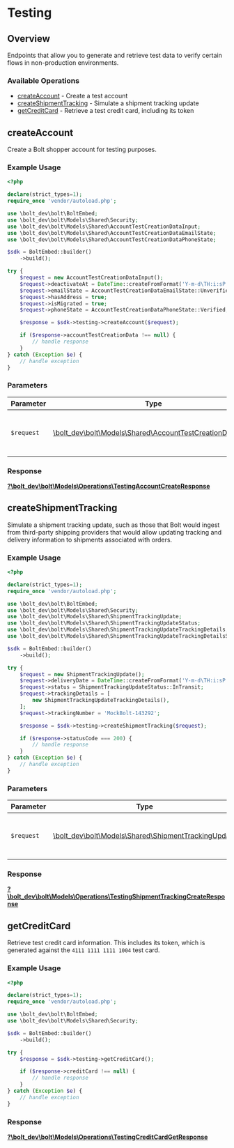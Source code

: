 # Testing

## Overview

Endpoints that allow you to generate and retrieve test data to verify certain
flows in non-production environments.


### Available Operations

* [createAccount](#createaccount) - Create a test account
* [createShipmentTracking](#createshipmenttracking) - Simulate a shipment tracking update
* [getCreditCard](#getcreditcard) - Retrieve a test credit card, including its token

## createAccount

Create a Bolt shopper account for testing purposes.


### Example Usage

```php
<?php

declare(strict_types=1);
require_once 'vendor/autoload.php';

use \bolt_dev\bolt\BoltEmbed;
use \bolt_dev\bolt\Models\Shared\Security;
use \bolt_dev\bolt\Models\Shared\AccountTestCreationDataInput;
use \bolt_dev\bolt\Models\Shared\AccountTestCreationDataEmailState;
use \bolt_dev\bolt\Models\Shared\AccountTestCreationDataPhoneState;

$sdk = BoltEmbed::builder()
    ->build();

try {
    $request = new AccountTestCreationDataInput();
    $request->deactivateAt = DateTime::createFromFormat('Y-m-d\TH:i:sP', '2017-07-21T17:32:28Z');
    $request->emailState = AccountTestCreationDataEmailState::Unverified;
    $request->hasAddress = true;
    $request->isMigrated = true;
    $request->phoneState = AccountTestCreationDataPhoneState::Verified;

    $response = $sdk->testing->createAccount($request);

    if ($response->accountTestCreationData !== null) {
        // handle response
    }
} catch (Exception $e) {
    // handle exception
}
```

### Parameters

| Parameter                                                                                                        | Type                                                                                                             | Required                                                                                                         | Description                                                                                                      |
| ---------------------------------------------------------------------------------------------------------------- | ---------------------------------------------------------------------------------------------------------------- | ---------------------------------------------------------------------------------------------------------------- | ---------------------------------------------------------------------------------------------------------------- |
| `$request`                                                                                                       | [\bolt_dev\bolt\Models\Shared\AccountTestCreationDataInput](../../models/shared/AccountTestCreationDataInput.md) | :heavy_check_mark:                                                                                               | The request object to use for the request.                                                                       |


### Response

**[?\bolt_dev\bolt\Models\Operations\TestingAccountCreateResponse](../../models/operations/TestingAccountCreateResponse.md)**


## createShipmentTracking

Simulate a shipment tracking update, such as those that Bolt would ingest from
third-party shipping providers that would allow updating tracking and delivery
information to shipments associated with orders.


### Example Usage

```php
<?php

declare(strict_types=1);
require_once 'vendor/autoload.php';

use \bolt_dev\bolt\BoltEmbed;
use \bolt_dev\bolt\Models\Shared\Security;
use \bolt_dev\bolt\Models\Shared\ShipmentTrackingUpdate;
use \bolt_dev\bolt\Models\Shared\ShipmentTrackingUpdateStatus;
use \bolt_dev\bolt\Models\Shared\ShipmentTrackingUpdateTrackingDetails;
use \bolt_dev\bolt\Models\Shared\ShipmentTrackingUpdateTrackingDetailsStatus;

$sdk = BoltEmbed::builder()
    ->build();

try {
    $request = new ShipmentTrackingUpdate();
    $request->deliveryDate = DateTime::createFromFormat('Y-m-d\TH:i:sP', '2014-08-23:T06:00:00Z');
    $request->status = ShipmentTrackingUpdateStatus::InTransit;
    $request->trackingDetails = [
        new ShipmentTrackingUpdateTrackingDetails(),
    ];
    $request->trackingNumber = 'MockBolt-143292';

    $response = $sdk->testing->createShipmentTracking($request);

    if ($response->statusCode === 200) {
        // handle response
    }
} catch (Exception $e) {
    // handle exception
}
```

### Parameters

| Parameter                                                                                            | Type                                                                                                 | Required                                                                                             | Description                                                                                          |
| ---------------------------------------------------------------------------------------------------- | ---------------------------------------------------------------------------------------------------- | ---------------------------------------------------------------------------------------------------- | ---------------------------------------------------------------------------------------------------- |
| `$request`                                                                                           | [\bolt_dev\bolt\Models\Shared\ShipmentTrackingUpdate](../../models/shared/ShipmentTrackingUpdate.md) | :heavy_check_mark:                                                                                   | The request object to use for the request.                                                           |


### Response

**[?\bolt_dev\bolt\Models\Operations\TestingShipmentTrackingCreateResponse](../../models/operations/TestingShipmentTrackingCreateResponse.md)**


## getCreditCard

Retrieve test credit card information. This includes its token, which is
generated against the `4111 1111 1111 1004` test card.


### Example Usage

```php
<?php

declare(strict_types=1);
require_once 'vendor/autoload.php';

use \bolt_dev\bolt\BoltEmbed;
use \bolt_dev\bolt\Models\Shared\Security;

$sdk = BoltEmbed::builder()
    ->build();

try {
    $response = $sdk->testing->getCreditCard();

    if ($response->creditCard !== null) {
        // handle response
    }
} catch (Exception $e) {
    // handle exception
}
```


### Response

**[?\bolt_dev\bolt\Models\Operations\TestingCreditCardGetResponse](../../models/operations/TestingCreditCardGetResponse.md)**

